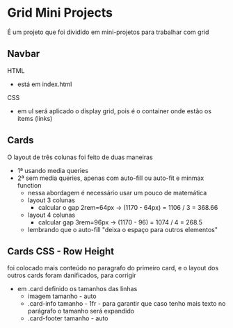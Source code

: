 # Grid Mini Projects

É um projeto que foi dividido em mini-projetos para trabalhar com grid

## Navbar
HTML 
- está em index.html

CSS
- em ul será aplicado o display grid, pois é o container onde estão os items (links)

## Cards

O layout de três colunas foi feito de duas maneiras
- 1ª usando media queries
- 2ª sem media queries, apenas com auto-fill ou auto-fit e minmax function
   * nessa abordagem é necessário usar um pouco de matemática
   * layout 3 colunas
      * calcular o gap 2rem=64px -> (1170 - 64px) = 1106 / 3 = 368.66 
   * layout 4 colunas
      * calcular gap 3rem=96px -> (1170 - 96) = 1074 / 4 = 268.5
   * lembrando que o auto-fill "deixa o espaço para outros elementos"

## Cards CSS - Row Height

foi colocado mais conteúdo no paragrafo do primeiro card, e o layout dos outros cards foram danificados, para corrigir
- em .card definido os tamanhos das linhas
   * imagem tamanho - auto
   * .card-info tamanho - 1fr - para garantir que caso tenho mais texto no parágrafo o tamanho será expandido
   * .card-footer tamanho - auto
